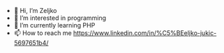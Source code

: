 - 👋 Hi, I’m Zeljko
- 👀 I’m interested in programming
- 🌱 I’m currently learning PHP
- 📫 How to reach me https://www.linkedin.com/in/%C5%BEeljko-jukic-5697651b4/


